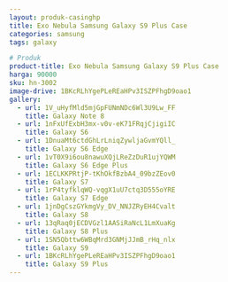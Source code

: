 ```yaml
---
layout: produk-casinghp
title: Exo Nebula Samsung Galaxy S9 Plus Case
categories: samsung
tags: galaxy

# Produk
product-title: Exo Nebula Samsung Galaxy S9 Plus Case
harga: 90000
sku: hn-3002
image-drive: 1BKcRLhYgePLeREaHPv3ISZPFhgD9oao1
gallery:
  - url: 1V_uHyfMld5mjGpFUNmNDc6Wl3U9Lw_FF
    title: Galaxy Note 8
  - url: 1nFxUfExbH3mx-v0v-eK71FRqjCjigiIC
    title: Galaxy S6
  - url: 1DnuaMt6ctdGhLrLniqZywljaGvmYQll_
    title: Galaxy S6 Edge
  - url: 1vT0X9i6ou8nawuXQjLReZzDuR1ujYQWM
    title: Galaxy S6 Edge Plus
  - url: 1ECLKKPRtjP-tKhOkfBzbA4_09bzZEov0
    title: Galaxy S7
  - url: 1rP4tyfklqWQ-vqgX1uU7ctq3D555oYRE
    title: Galaxy S7 Edge
  - url: 1jnDgCszGYkmgVy_DV_NNJZRyEH4Cvalt
    title: Galaxy S8
  - url: 13qRaq0jECDVGzl1AASiRaNcL1LmXuaKg
    title: Galaxy S8 Plus
  - url: 1SN5Qbttw6WBqMrd3GNMjJJmB_rHq_nlx
    title: Galaxy S9
  - url: 1BKcRLhYgePLeREaHPv3ISZPFhgD9oao1
    title: Galaxy S9 Plus
---
```

